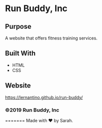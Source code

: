 # Run Buddy, Inc

## Purpose
A website that offers fitness training services. 

## Built With
* HTML
* CSS

## Website
https://lernantino.github.io/run-buddy/

### ©️2019 Run Buddy, Inc 
=======
Made with ❤️ by Sarah.


